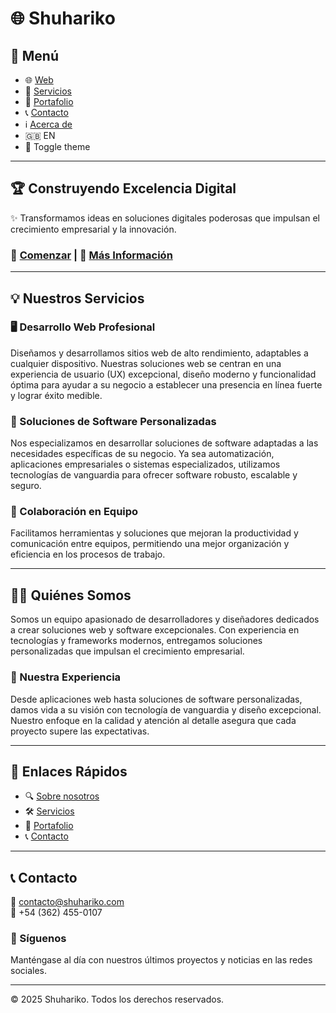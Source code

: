 # 🌐 Shuhariko

## 📌 Menú
- 🌐 [Web](https://www.shuhariko.com/)
- 🚀 [Servicios](#servicios)
- 📂 [Portafolio](#portafolio)
- 📞 [Contacto](#contacto)
- ℹ️ [Acerca de](#acerca-de)
- 🇬🇧 EN
- 🌙 Toggle theme

---

## 🏆 Construyendo Excelencia Digital
✨ Transformamos ideas en soluciones digitales poderosas que impulsan el crecimiento empresarial y la innovación.

### 🔹 [Comenzar](#contacto) | 🔹 [Más Información](#acerca-de)

---

## 💡 Nuestros Servicios

### 🖥️ Desarrollo Web Profesional
Diseñamos y desarrollamos sitios web de alto rendimiento, adaptables a cualquier dispositivo. Nuestras soluciones web se centran en una experiencia de usuario (UX) excepcional, diseño moderno y funcionalidad óptima para ayudar a su negocio a establecer una presencia en línea fuerte y lograr éxito medible.

### 🔧 Soluciones de Software Personalizadas
Nos especializamos en desarrollar soluciones de software adaptadas a las necesidades específicas de su negocio. Ya sea automatización, aplicaciones empresariales o sistemas especializados, utilizamos tecnologías de vanguardia para ofrecer software robusto, escalable y seguro.

### 👥 Colaboración en Equipo
Facilitamos herramientas y soluciones que mejoran la productividad y comunicación entre equipos, permitiendo una mejor organización y eficiencia en los procesos de trabajo.

---

## 👨‍💻 Quiénes Somos
Somos un equipo apasionado de desarrolladores y diseñadores dedicados a crear soluciones web y software excepcionales. Con experiencia en tecnologías y frameworks modernos, entregamos soluciones personalizadas que impulsan el crecimiento empresarial.

### 🏅 Nuestra Experiencia
Desde aplicaciones web hasta soluciones de software personalizadas, damos vida a su visión con tecnología de vanguardia y diseño excepcional. Nuestro enfoque en la calidad y atención al detalle asegura que cada proyecto supere las expectativas.

---

## 🔗 Enlaces Rápidos
- 🔍 [Sobre nosotros](#quiénes-somos)
- 🛠️ [Servicios](#servicios)
- 📂 [Portafolio](#portafolio)
- 📞 [Contacto](#contacto)

---

## 📞 Contacto
📧 contacto@shuhariko.com  
📱 +54 (362) 455-0107  

### 📢 Síguenos
Manténgase al día con nuestros últimos proyectos y noticias en las redes sociales.

---

© 2025 Shuhariko. Todos los derechos reservados.

